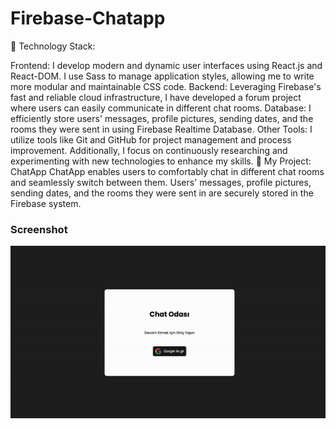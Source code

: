 <h1>Firebase-Chatapp</h1>

🔧 Technology Stack:

Frontend: I develop modern and dynamic user interfaces using React.js and React-DOM. I use Sass to manage application styles, allowing me to write more modular and maintainable CSS code.
Backend: Leveraging Firebase's fast and reliable cloud infrastructure, I have developed a forum project where users can easily communicate in different chat rooms.
Database: I efficiently store users' messages, profile pictures, sending dates, and the rooms they were sent in using Firebase Realtime Database.
Other Tools: I utilize tools like Git and GitHub for project management and process improvement. Additionally, I focus on continuously researching and experimenting with new technologies to enhance my skills.
🎯 My Project: ChatApp
ChatApp enables users to comfortably chat in different chat rooms and seamlessly switch between them. Users' messages, profile pictures, sending dates, and the rooms they were sent in are securely stored in the Firebase system.

<h3>Screenshot</h3>

![](chatapp.gif)

